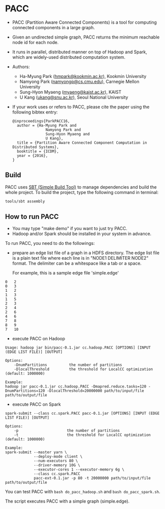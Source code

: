 
# PACC

- PACC (Partition Aware Connected Components) is a tool for computing connected components in a large graph.
- Given an undirected simple graph, PACC returns the minimum reachable node id for each node.
- It runs in parallel, distributed manner on top of Hadoop and Spark, which are widely-used distributed computation system.
- Authors:
  - Ha-Myung Park (hmpark@kookmin.ac.kr), Kookmin University
  - Namyong Park (namyongp@cs.cmu.edu), Carnegie Mellon University
  - Sung-Hyon Myaeng (myaeng@kaist.ac.kr), KAIST
  - U Kang (ukang@snu.ac.kr), Seoul National University

- If your work uses or refers to PACC, please cite the paper using the following bibtex entry:
    ```
    @inproceedings{ParkPACC16,
      author = {Ha-Myung Park and
                   Namyong Park and
                   Sung-Hyon Myaeng and
                   U Kang},
      title = {Partition Aware Connected Component Computation in Distributed Systems},
      booktitle = {ICDM},
      year = {2016},
    }
    ```

## Build

PACC uses [SBT (Simple Build Tool)](http://www.scala-sbt.org/) to manage dependencies and build the whole project. To build the project, type the following command in terminal:

```bash
tools/sbt assembly
```


## How to run PACC

- You may type "make demo" if you want to just try PACC.
- Hadoop and/or Spark should be installed in your system in advance.

To run PACC, you need to do the followings:
- prepare an edge list file of a graph in a HDFS directory.
  The edge list file is a plain text file where each line is in "NODE1 DELIMITER NODE2" format.
  The delimiter can be a whitespace like a tab or a space.

  For example, this is a sample edge file 'simple.edge'
```
0   2
0   3
1   2
1   3
1   5
2   3
2   4
2   6
4   6
7   8
8   9
7   10
```

- execute PACC on Hadoop

```
Usage: hadoop jar bin/pacc-0.1.jar cc.hadoop.PACC [OPTIONS] [INPUT (EDGE LIST FILE)] [OUTPUT]

Options:
    -DnumPartitions          the number of partitions
    -DlocalThreshold         the threshold for LocalCC optimization (default: 1000000)

Example:
hadoop jar pacc-0.1.jar cc.hadoop.PACC -Dmapred.reduce.tasks=120 -DnumPartitions=120 -DlocalThreshold=20000000 path/to/input/file path/to/output/file
```

- execute PACC on Spark

```
spark-submit --class cc.spark.PACC pacc-0.1.jar [OPTIONS] [INPUT (EDGE LIST FILE)] [OUTPUT]

Options:
    -p                      the number of partitions
    -t                      the threshold for LocalCC optimization (default: 1000000)

Example:
spark-submit --master yarn \
             --deploy-mode client \
             --num-executors 80 \
             --driver-memory 10G \
             --executor-cores 1 --executor-memory 6g \
             --class cc.spark.PACC
             pacc-ext-0.1.jar -p 80 -t 20000000 path/to/input/file path/to/output/file
```


You can test PACC with `bash do_pacc_hadoop.sh` and `bash do_pacc_spark.sh`.

The script executes PACC with a simple graph (simple.edge).
